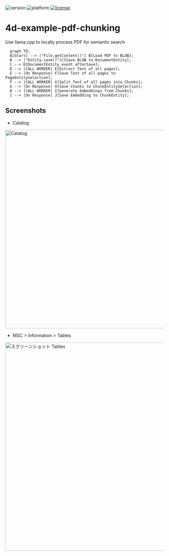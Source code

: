 ![version](https://img.shields.io/badge/version-21%2B-3B69E9)
![platform](https://img.shields.io/static/v1?label=platform&message=mac-intel%20|%20mac-arm%20|%20win-64&color=blue)
[![license](https://img.shields.io/github/license/miyako/4d-example-pdf-chunking)](LICENSE)

# 4d-example-pdf-chunking
Use llama.cpp to locally process PDF for semantic search


```mermaid
  graph TD;
  A[Start] --> |"File.getContent()"| B[Load PDF to BLOB];
  B --> |"Entity.save()"|C[Save BLOB to DocumentEntity];
  C --> D[DocumentEntity event afterSave];
  D --> |CALL WORKER| E[Extract Text of all pages];
  E --> |On Response| F[Save Text of all pages to PageEntitySelection];
  F --> |CALL WORKER| G[Split Text of all pages into Chunks];
  G --> |On Response| H[Save Chunks to ChunkEntitySelection];
  H --> |CALL WORKER| I[Generate Embeddings from Chunks];
  I --> |On Response| J[Save Embedding to ChunkEntity];
```


## Screenshots

* Catalog

<img width="1004" height="631" alt="Catalog" src="https://github.com/user-attachments/assets/f587a720-9693-425b-9c2d-9140e68859a6" />

* MSC > Information > Tables
  
<img width="931" height="662" alt="スクリーンショット Tables" src="https://github.com/user-attachments/assets/34e554d3-38c2-4d30-9535-92dd5adfa728" />

